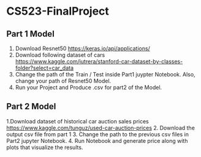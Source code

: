 # CS523-FinalProject
## Part 1 Model
1. Download Resnet50 https://keras.io/api/applications/
2. Download following dataset of cars https://www.kaggle.com/jutrera/stanford-car-dataset-by-classes-folder?select=car_data
3. Change the path of the Train / Test inside Part1 juypter Notebook. Also, change your path of Resnet50 Model.
4. Run your Project and Produce .csv for part2 of the Model.

## Part 2 Model
1.Download dataset of historical car auction sales prices https://www.kaggle.com/tunguz/used-car-auction-prices
2. Download the output csv file from part 1
3. Change the path to the previous csv files in Part2 jupyter Notebook.
4. Run Notebook and generate price along with plots that visualize the results.
